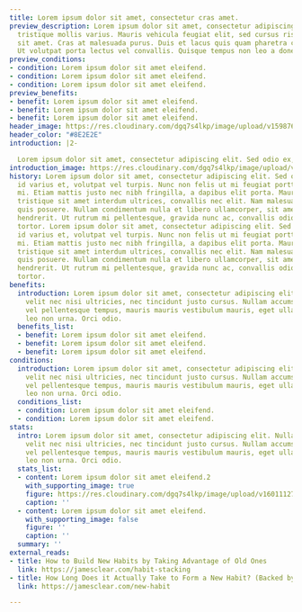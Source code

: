 ```yaml
---
title: Lorem ipsum dolor sit amet, consectetur cras amet.
preview_description: Lorem ipsum dolor sit amet, consectetur adipiscing elit. Maecenas
  tristique mollis varius. Mauris vehicula feugiat elit, sed cursus risus hendrerit
  sit amet. Cras at malesuada purus. Duis et lacus quis quam pharetra condimentum.
  Ut volutpat porta lectus vel convallis. Quisque tempus non leo a donec.
preview_conditions:
- condition: Lorem ipsum dolor sit amet eleifend.
- condition: Lorem ipsum dolor sit amet eleifend.
- condition: Lorem ipsum dolor sit amet eleifend.
preview_benefits:
- benefit: Lorem ipsum dolor sit amet eleifend.
- benefit: Lorem ipsum dolor sit amet eleifend.
- benefit: Lorem ipsum dolor sit amet eleifend.
header_image: https://res.cloudinary.com/dgq7s4lkp/image/upload/v1598761543/uploads_dev/placeholder_fww9hi.png
header_color: "#8E2E2E"
introduction: |2-

  Lorem ipsum dolor sit amet, consectetur adipiscing elit. Sed odio ex, finibus id varius et, volutpat vel turpis. Nunc non felis ut mi feugiat porttitor eu vitae mi. Etiam mattis justo nec nibh fringilla, a dapibus elit porta. Mauris ante enim, tristique sit amet interdum ultrices, convallis nec elit. Nam malesuada luctus magna quis posuere. Nullam condimentum nulla et libero ullamcorper, sit amet sodales nunc hendrerit. Ut rutrum mi pellentesque, gravida nunc ac, convallis odio. Praesent tortor.
introduction_image: https://res.cloudinary.com/dgq7s4lkp/image/upload/v1598761543/uploads_dev/placeholder_fww9hi.png
history: Lorem ipsum dolor sit amet, consectetur adipiscing elit. Sed odio ex, finibus
  id varius et, volutpat vel turpis. Nunc non felis ut mi feugiat porttitor eu vitae
  mi. Etiam mattis justo nec nibh fringilla, a dapibus elit porta. Mauris ante enim,
  tristique sit amet interdum ultrices, convallis nec elit. Nam malesuada luctus magna
  quis posuere. Nullam condimentum nulla et libero ullamcorper, sit amet sodales nunc
  hendrerit. Ut rutrum mi pellentesque, gravida nunc ac, convallis odio. Praesent
  tortor. Lorem ipsum dolor sit amet, consectetur adipiscing elit. Sed odio ex, finibus
  id varius et, volutpat vel turpis. Nunc non felis ut mi feugiat porttitor eu vitae
  mi. Etiam mattis justo nec nibh fringilla, a dapibus elit porta. Mauris ante enim,
  tristique sit amet interdum ultrices, convallis nec elit. Nam malesuada luctus magna
  quis posuere. Nullam condimentum nulla et libero ullamcorper, sit amet sodales nunc
  hendrerit. Ut rutrum mi pellentesque, gravida nunc ac, convallis odio. Praesent
  tortor.
benefits:
  introduction: Lorem ipsum dolor sit amet, consectetur adipiscing elit. Nullam pharetra
    velit nec nisi ultricies, nec tincidunt justo cursus. Nullam accumsan, tellus
    vel pellentesque tempus, mauris mauris vestibulum mauris, eget ullamcorper magna
    leo non urna. Orci odio.
  benefits_list:
  - benefit: Lorem ipsum dolor sit amet eleifend.
  - benefit: Lorem ipsum dolor sit amet eleifend.
  - benefit: Lorem ipsum dolor sit amet eleifend.
conditions:
  introduction: Lorem ipsum dolor sit amet, consectetur adipiscing elit. Nullam pharetra
    velit nec nisi ultricies, nec tincidunt justo cursus. Nullam accumsan, tellus
    vel pellentesque tempus, mauris mauris vestibulum mauris, eget ullamcorper magna
    leo non urna. Orci odio.
  conditions_list:
  - condition: Lorem ipsum dolor sit amet eleifend.
  - condition: Lorem ipsum dolor sit amet eleifend.
stats:
  intro: Lorem ipsum dolor sit amet, consectetur adipiscing elit. Nullam pharetra
    velit nec nisi ultricies, nec tincidunt justo cursus. Nullam accumsan, tellus
    vel pellentesque tempus, mauris mauris vestibulum mauris, eget ullamcorper magna
    leo non urna. Orci odio.
  stats_list:
  - content: Lorem ipsum dolor sit amet eleifend.2
    with_supporting_image: true
    figure: https://res.cloudinary.com/dgq7s4lkp/image/upload/v1601112743/uploads_dev/clipart3508841_kjeo3l.png
    caption: ''
  - content: Lorem ipsum dolor sit amet eleifend.
    with_supporting_image: false
    figure: ''
    caption: ''
  summary: ''
external_reads:
- title: How to Build New Habits by Taking Advantage of Old Ones
  link: https://jamesclear.com/habit-stacking
- title: How Long Does it Actually Take to Form a New Habit? (Backed by Science)
  link: https://jamesclear.com/new-habit

---
```

